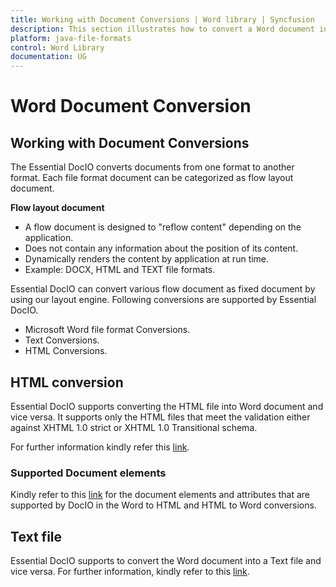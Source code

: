 ```yaml
---
title: Working with Document Conversions | Word library | Syncfusion
description: This section illustrates how to convert a Word document into other supported file formats using Syncfusion Java Word library
platform: java-file-formats
control: Word Library
documentation: UG
---
```


# Word Document Conversion

## Working with Document Conversions

The Essential DocIO converts documents from one format to another format. Each file format document can be categorized as flow layout document.

**Flow layout document**

* A flow document is designed to "reflow content" depending on the application.
* Does not contain any information about the position of its content.
* Dynamically renders the content by application at run time.
* Example: DOCX, HTML and TEXT file formats.

Essential DocIO can convert various flow document as fixed document by using our layout engine. Following conversions are supported by Essential DocIO.

* Microsoft Word file format Conversions.
* Text Conversions.
* HTML Conversions.

## HTML conversion

Essential DocIO supports converting the HTML file into Word document and vice versa. It supports only the HTML files that meet the validation either against XHTML 1.0 strict or XHTML 1.0 Transitional schema. 

For further information kindly refer this  [link](https://help.syncfusion.com/java-file-formats/word-library/html#).

### Supported Document elements

Kindly refer to this [link](https://help.syncfusion.com/java-file-formats/word-library/html#supported-and-unsupported-items#)  for the document elements and attributes that are supported by DocIO in the Word to HTML and HTML to Word conversions.

## Text file

Essential DocIO supports to convert the Word document into a Text file and vice versa. For further information, kindly refer to this [link](https://help.syncfusion.com/java-file-formats/word-library/text#).